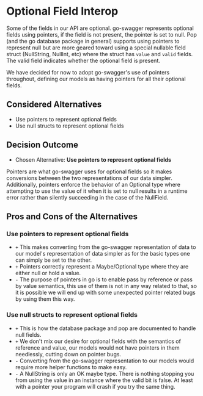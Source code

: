 # Optional Field Interop

Some of the fields in our API are optional. go-swagger represents optional fields using pointers, if the field is not present, the pointer is set to null. Pop (and the go database package in general) supports using pointers to represent null but are more geared toward using a special nullable field struct (NullString, NullInt, etc) where the struct has `value` and `valid` fields. The valid field indicates whether the optional field is present.

We have decided for now to adopt go-swagger's use of pointers throughout, defining our models as having pointers for all their optional fields.

## Considered Alternatives

* Use pointers to represent optional fields
* Use null structs to represent optional fields

## Decision Outcome

* Chosen Alternative: **Use pointers to represent optional fields**

Pointers are what go-swagger uses for optional fields so it makes conversions between the two representations of our data simpler. Additionally, pointers enforce the behavior of an Optional type where attempting to use the value of it when it is set to null results in a runtime error rather than silently succeeding in the case of the NullField.

## Pros and Cons of the Alternatives

### Use pointers to represent optional fields

* `+` This makes converting from the go-swagger representation of data to our model's representation of data simpler as for the basic types one can simply be set to the other.
* `+` Pointers correctly represent a Maybe/Optional type where they are either null or hold a value.
* `-` The purpose of pointers in go is to enable pass by reference or pass by value semantics, this use of them is not in any way related to that, so it is possible we will end up with some unexpected pointer related bugs by using them this way.

### Use null structs to represent optional fields

* `+` This is how the database package and pop are documented to handle null fields.
* `+` We don't mix our desire for optional fields with the semantics of reference and value, our models would not have pointers in them needlessly, cutting down on pointer bugs.
* `-` Converting from the go-swagger representation to our models would require more helper functions to make easy.
* `-` A NullString is only an OK maybe type. There is nothing stopping you from using the value in an instance where the valid bit is false. At least with a pointer your program will crash if you try the same thing.
